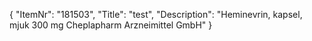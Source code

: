 {
  "ItemNr": "181503",
  "Title": "test",
  "Description": "Heminevrin, kapsel, mjuk 300 mg Cheplapharm Arzneimittel GmbH"
}